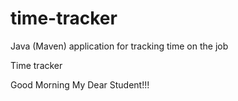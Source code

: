 # time-tracker
Java (Maven) application for tracking time on the job

Time tracker

Good Morning My Dear Student!!!
